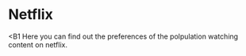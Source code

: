 # Netflix
<B1
Here you can find out the preferences of the polpulation watching content on netflix.
